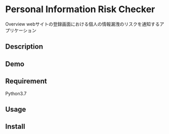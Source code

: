 Personal Information Risk Checker
====

Overview
webサイトの登録画面における個人の情報漏洩のリスクを通知するアプリケーション

## Description

## Demo

## Requirement
Python3.7

## Usage

## Install
